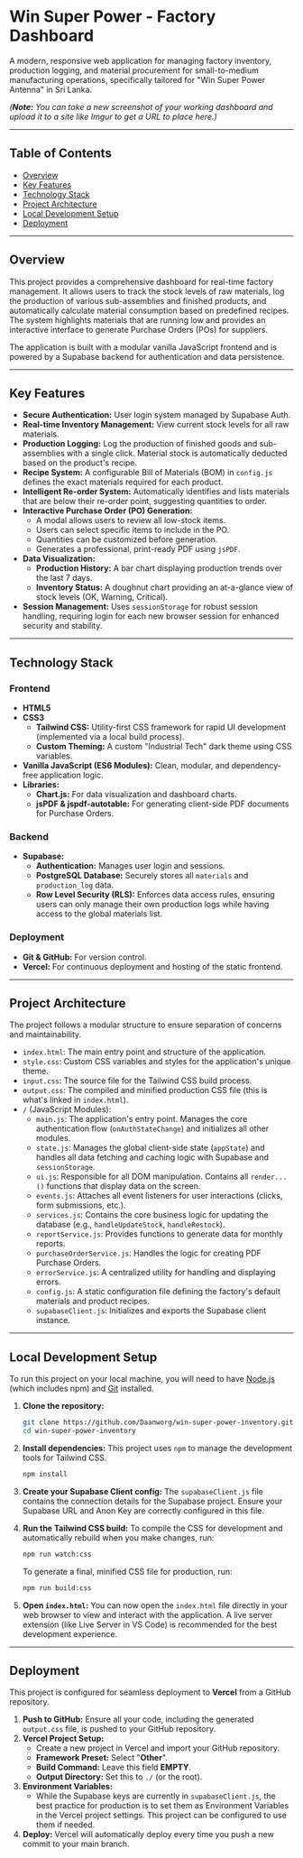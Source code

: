 # Win Super Power - Factory Dashboard

A modern, responsive web application for managing factory inventory, production logging, and material procurement for small-to-medium manufacturing operations, specifically tailored for "Win Super Power Antenna" in Sri Lanka.

 
*(**Note:** You can take a new screenshot of your working dashboard and upload it to a site like Imgur to get a URL to place here.)*

---

## Table of Contents
- [Overview](#overview)
- [Key Features](#key-features)
- [Technology Stack](#technology-stack)
- [Project Architecture](#project-architecture)
- [Local Development Setup](#local-development-setup)
- [Deployment](#deployment)

---

## Overview

This project provides a comprehensive dashboard for real-time factory management. It allows users to track the stock levels of raw materials, log the production of various sub-assemblies and finished products, and automatically calculate material consumption based on predefined recipes. The system highlights materials that are running low and provides an interactive interface to generate Purchase Orders (POs) for suppliers.

The application is built with a modular vanilla JavaScript frontend and is powered by a Supabase backend for authentication and data persistence.

---

## Key Features

*   **Secure Authentication:** User login system managed by Supabase Auth.
*   **Real-time Inventory Management:** View current stock levels for all raw materials.
*   **Production Logging:** Log the production of finished goods and sub-assemblies with a single click. Material stock is automatically deducted based on the product's recipe.
*   **Recipe System:** A configurable Bill of Materials (BOM) in `config.js` defines the exact materials required for each product.
*   **Intelligent Re-order System:** Automatically identifies and lists materials that are below their re-order point, suggesting quantities to order.
*   **Interactive Purchase Order (PO) Generation:**
    *   A modal allows users to review all low-stock items.
    *   Users can select specific items to include in the PO.
    *   Quantities can be customized before generation.
    *   Generates a professional, print-ready PDF using `jsPDF`.
*   **Data Visualization:**
    *   **Production History:** A bar chart displaying production trends over the last 7 days.
    *   **Inventory Status:** A doughnut chart providing an at-a-glance view of stock levels (OK, Warning, Critical).
*   **Session Management:** Uses `sessionStorage` for robust session handling, requiring login for each new browser session for enhanced security and stability.

---

## Technology Stack

### Frontend
*   **HTML5**
*   **CSS3**
    *   **Tailwind CSS:** Utility-first CSS framework for rapid UI development (implemented via a local build process).
    *   **Custom Theming:** A custom "Industrial Tech" dark theme using CSS variables.
*   **Vanilla JavaScript (ES6 Modules):** Clean, modular, and dependency-free application logic.
*   **Libraries:**
    *   **Chart.js:** For data visualization and dashboard charts.
    *   **jsPDF & jspdf-autotable:** For generating client-side PDF documents for Purchase Orders.

### Backend
*   **Supabase:**
    *   **Authentication:** Manages user login and sessions.
    *   **PostgreSQL Database:** Securely stores all `materials` and `production_log` data.
    *   **Row Level Security (RLS):** Enforces data access rules, ensuring users can only manage their own production logs while having access to the global materials list.

### Deployment
*   **Git & GitHub:** For version control.
*   **Vercel:** For continuous deployment and hosting of the static frontend.

---

## Project Architecture

The project follows a modular structure to ensure separation of concerns and maintainability.

-   `index.html`: The main entry point and structure of the application.
-   `style.css`: Custom CSS variables and styles for the application's unique theme.
-   `input.css`: The source file for the Tailwind CSS build process.
-   `output.css`: The compiled and minified production CSS file (this is what's linked in `index.html`).
-   `/` (JavaScript Modules):
    -   `main.js`: The application's entry point. Manages the core authentication flow (`onAuthStateChange`) and initializes all other modules.
    -   `state.js`: Manages the global client-side state (`appState`) and handles all data fetching and caching logic with Supabase and `sessionStorage`.
    -   `ui.js`: Responsible for all DOM manipulation. Contains all `render...()` functions that display data on the screen.
    -   `events.js`: Attaches all event listeners for user interactions (clicks, form submissions, etc.).
    -   `services.js`: Contains the core business logic for updating the database (e.g., `handleUpdateStock`, `handleRestock`).
    -   `reportService.js`: Provides functions to generate data for monthly reports.
    -   `purchaseOrderService.js`: Handles the logic for creating PDF Purchase Orders.
    -   `errorService.js`: A centralized utility for handling and displaying errors.
    -   `config.js`: A static configuration file defining the factory's default materials and product recipes.
    -   `supabaseClient.js`: Initializes and exports the Supabase client instance.

---

## Local Development Setup

To run this project on your local machine, you will need to have [Node.js](https://nodejs.org/) (which includes npm) and [Git](https://git-scm.com/) installed.

1.  **Clone the repository:**
    ```bash
    git clone https://github.com/Daanworg/win-super-power-inventory.git
    cd win-super-power-inventory
    ```

2.  **Install dependencies:**
    This project uses `npm` to manage the development tools for Tailwind CSS.
    ```bash
    npm install
    ```

3.  **Create your Supabase Client config:**
    The `supabaseClient.js` file contains the connection details for the Supabase project. Ensure your Supabase URL and Anon Key are correctly configured in this file.

4.  **Run the Tailwind CSS build:**
    To compile the CSS for development and automatically rebuild when you make changes, run:
    ```bash
    npm run watch:css
    ```
    To generate a final, minified CSS file for production, run:
    ```bash
    npm run build:css
    ```

5.  **Open `index.html`:**
    You can now open the `index.html` file directly in your web browser to view and interact with the application. A live server extension (like Live Server in VS Code) is recommended for the best development experience.

---

## Deployment

This project is configured for seamless deployment to **Vercel** from a GitHub repository.

1.  **Push to GitHub:** Ensure all your code, including the generated `output.css` file, is pushed to your GitHub repository.
2.  **Vercel Project Setup:**
    -   Create a new project in Vercel and import your GitHub repository.
    -   **Framework Preset:** Select "**Other**".
    -   **Build Command:** Leave this field **EMPTY**.
    -   **Output Directory:** Set this to `./` (or the root).
3.  **Environment Variables:**
    -   While the Supabase keys are currently in `supabaseClient.js`, the best practice for production is to set them as Environment Variables in the Vercel project settings. This project can be configured to use them if needed.
4.  **Deploy:** Vercel will automatically deploy every time you push a new commit to your main branch.
